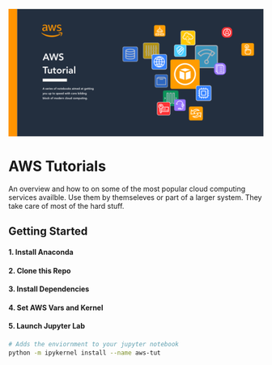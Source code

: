 ![readme](docs/header-image.png)

# **AWS Tutorials**
An overview and how to on some of the most popular cloud computing services availble. Use them by themseleves or part of a larger system. They take care of most of the hard stuff.

## **Getting Started**

#### **1. Install Anaconda**

#### **2. Clone this Repo**

#### **3. Install Dependencies**

#### **4. Set AWS Vars and Kernel**

#### **5. Launch Jupyter Lab**
```bash
# Adds the enviornment to your jupyter notebook
python -m ipykernel install --name aws-tut
```
